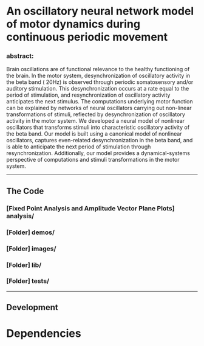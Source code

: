 # An oscillatory neural network model of motor dynamics during continuous periodic movement

### abstract: 

Brain oscillations are of functional relevance to the healthy
functioning of the brain. In the motor system, desynchronization of
oscillatory activity in the beta band ( 20Hz) is observed through
periodic somatosensory and/or auditory stimulation. This
desynchronization occurs at a rate equal to the period of stimulation,
and resynchronization of oscillatory activity anticipates the next
stimulus. The computations underlying motor function can be explained by
networks of neural oscillators carrying out non-linear transformations
of stimuli, reflected by desynchronization of oscillatory activity in
the motor system. We developed a neural model of nonlinear oscillators
that transforms stimuli into characteristic oscillatory activity of the
beta band. Our model is built using a canonical model of nonlinear
oscillators, captures even-related desynchronization in the beta band,
and is able to anticipate the next period of stimulation through
resynchronization. Additionally, our model provides a dynamical-systems
perspective of computations and stimuli transformations in the motor system.

-----

## The Code
   ### [Fixed Point Analysis and Amplitude Vector Plane Plots] analysis/
   ### [Folder] demos/
   ### [Folder] images/
   ### [Folder] lib/
   ### [Folder] tests/

-----

## Development


# Dependencies
